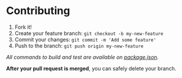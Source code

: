 
# Contributing

1. Fork it!
2. Create your feature branch: `git checkout -b my-new-feature`
3. Commit your changes: `git commit -m 'Add some feature'`
4. Push to the branch: `git push origin my-new-feature`


*All commands to build and test are available on [package.json](package.json).*


**After your pull request is merged**, you can safely delete your branch.